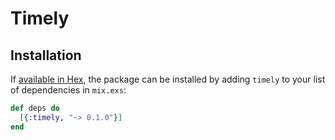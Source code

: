 # Timely

## Installation

If [available in Hex](https://hex.pm/docs/publish), the package can be installed
by adding `timely` to your list of dependencies in `mix.exs`:

```elixir
def deps do
  [{:timely, "~> 0.1.0"}]
end
```
